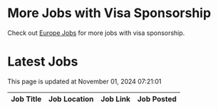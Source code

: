 # More Jobs with Visa Sponsorship

Check out [Europe Jobs](https://github.com/sureshparimi/europejobs#latest-jobs) for more jobs with visa sponsorship.

# Latest Jobs

This page is updated at November 01, 2024 07:21:01

| Job Title | Job Location | Job Link | Job Posted |
| --- | --- | --- | --- |
